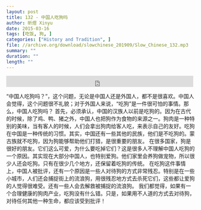 ```yaml
---
layout: post
title: 132 - 中国人吃狗吗
author: 昕煜 Xinyu
date: 2015-03-16
tags: [吃饭, 狗, ]
categories: ["History and Tradition", ]
file: //archive.org/download/slowchinese_201909/Slow_Chinese_132.mp3
summary: ""
duration: ""
length: ""
---
```


<iframe src="https://archive.org/embed/slowchinese_201909/Slow_Chinese_132.mp3" width="500" height="30" frameborder="0" webkitallowfullscreen="true" mozallowfullscreen="true" allowfullscreen></iframe>

“中国人吃狗吗？”，这个问题，无论是中国人还是外国人，都不是很喜欢。中国人会觉得，这个问题很不礼貌；对于外国人来说，“吃狗”是一件很可怕的事情。那么，中国人吃狗吗？
首先，必须承认，中国的汉族人以前是吃狗的。因为在古代的时候，除了鸡、鸭、猪之外，中国人也把狗作为食物的来源之一。狗肉是一种特别的美味，当有客人的时候，人们会拿出狗肉给客人吃，来表示自己的友好。吃狗在中国是一种传统的习惯。其实，中国还有一些其他的民族，他们是不吃狗的。蒙古族就不吃狗，因为狗能够帮助他们打猎，是很重要的朋友。
在很多国家，狗是很好的朋友。它们这么可爱，为什么要吃掉它们？这是很多人不理解中国人吃狗的一个原因。其实现在大部分中国人，也特别爱狗。他们家里会养狗做宠物，所以很少人还会吃狗。只有在很少几个地方，还保留着吃狗的传统。
在吃狗这件事情上，中国人被批评，还有一个原因是一些人对待狗的方式非常残忍。特别是在一些小城市，人们还会捕捉街上的流浪狗，用很残忍地方式去杀死它们，这些都让爱狗的人觉得很难受。还有一些人会去解救被捕捉的流浪狗。
我们都觉得，如果有一个合理健康的狗肉产业，吃狗没有什么错。只是，如果用不人道的方式去对待狗，对待任何其他一种生命，都应该受到批评！
